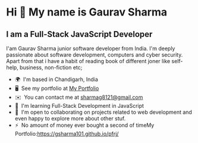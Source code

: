 # Hi 👋 My name is Gaurav Sharma

## I am a Full-Stack JavaScript Developer

I'am Gaurav Sharma junior software developer from India. I'm deeply passionate about software development, computers and cyber security. Apart from that i have a habit of reading book of different joner like self-help, business, non-fiction etc;

- 🌍  I'm based in Chandigarh, India
- 🖥️  See my portfolio at [My Portfolio]()
- ✉️  You can contact me at [sharmag8121@gmail.com](mailto:sharmag8121@gmail.com)
- 🧠  I'm learning Full-Stack Development in JavaScript
- 🤝  I'm open to collaborating on projects related to web development and even happy to explore more about other stuf.
- ⚡  No amount of money ever bought a second of timeMy Portfolio:https://gsharma101.github.io/pfrj/
